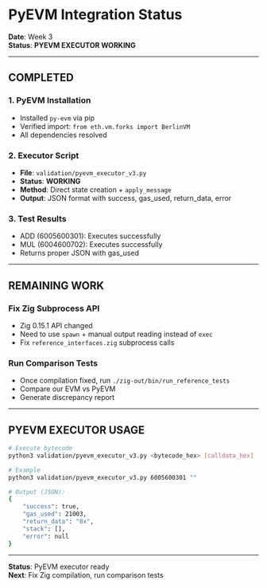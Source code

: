 # PyEVM Integration Status

**Date**: Week 3  
**Status**:  **PYEVM EXECUTOR WORKING**

---

##  **COMPLETED**

### **1. PyEVM Installation** 
- Installed `py-evm` via pip
- Verified import: `from eth.vm.forks import BerlinVM`
- All dependencies resolved

### **2. Executor Script** 
- **File**: `validation/pyevm_executor_v3.py`
- **Status**:  **WORKING**
- **Method**: Direct state creation + `apply_message`
- **Output**: JSON format with success, gas_used, return_data, error

### **3. Test Results** 
-  ADD (6005600301): Executes successfully
-  MUL (6004600702): Executes successfully
- Returns proper JSON with gas_used

---

## **REMAINING WORK**

### **Fix Zig Subprocess API**
- Zig 0.15.1 API changed
- Need to use `spawn` + manual output reading instead of `exec`
- Fix `reference_interfaces.zig` subprocess calls

### **Run Comparison Tests**
- Once compilation fixed, run `./zig-out/bin/run_reference_tests`
- Compare our EVM vs PyEVM
- Generate discrepancy report

---

## **PYEVM EXECUTOR USAGE**

```bash
# Execute bytecode
python3 validation/pyevm_executor_v3.py <bytecode_hex> [calldata_hex]

# Example
python3 validation/pyevm_executor_v3.py 6005600301 ""

# Output (JSON):
{
    "success": true,
    "gas_used": 21003,
    "return_data": "0x",
    "stack": [],
    "error": null
}
```

---

**Status**: PyEVM executor ready   
**Next**: Fix Zig compilation, run comparison tests

